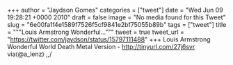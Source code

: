 
+++
author = "Jaydson Gomes"
categories = ["tweet"]
date = "Wed Jun 09 19:28:21 +0000 2010"
draft = false
image = "No media found for this Tweet"
slug = "6e00fa1f4e1589f7526f5cf9841e2bf75055b89b"
tags = ["tweet"]
title = """Louis Armstrong Wonderful..."""
tweet = true
tweet_url = "https://twitter.com/jaydson/status/15797111488"
+++
Louis Armstrong Wonderful World Death Metal Version - http://tinyurl.com/27j6svr via(@a_lenz) \,,/
